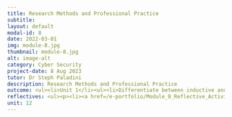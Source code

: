 ```yaml
---
title: Research Methods and Professional Practice
subtitle: 
layout: default
modal-id: 8
date: 2022-03-01
img: module-8.jpg
thumbnail: module-8.jpg
alt: image-alt
category: Cyber Security
project-date: 8 Aug 2023
tutor: Dr Steph Paladini
description: Research Methods and Professional Practice
outcome: <ul><li>Unit 1</li><ul><li>Differentiate between inductive and deductive reasoning by a comparative Diagram that shows how inductive reasoning starts from specifics and goes to general ideas, while deductive reasoning starts from general ideas and reaches specific conclusions.<br><li>Understand why ethics are important and how they relate to your area of research and your professional practice, such as the Ethical Code of Conduct, Case Study Analysis, and Stakeholder Impact Assessment.</li></ul></ul><ul><li>Unit 2</li><ul><li>Guide in selecting suitable research topics, using rational and creative methods to develop ideas, transforming ideas into well-crafted questions and proposals, and conducting effective literature reviews.</li></ul></ul></ul><ul><li>Unit 3</li><ul><li>The tools and techniques used to gather quantitative research data are:<br><li>Experiments (including Observations).<br><li>Case studies.<br><li>Surveys/polls.<br><li>Mixed Methods Research integrates qualitative and quantitative research to provide a holistic approach to a research project.<br><li>Conducting research based on any research method involves two methods for data collection:<br><ul><li>Primary research, where information is gathered directly from the subject using.<br><li>Secondary research, where data is gathered from previously published primary research, like published case studies and articles, magazines, newspapers, books, etc.</li></ul></ul></ul><ul><li>Unit 4<ul><li>Learn about data collection methods mainly used in qualitative research but sometimes applied in quantitative research.<br><li>Case studies involve in-depth research on individuals or groups, but they can't determine cause and effect and may lead to weak generalizations.<br><li>Focus groups gather insights from a small, homogeneous group to answer "why," "what," and "how" questions.<br><li>Quantitative observation collects numerical data for analysis through experiments or surveys.<br><li>Qualitative observation monitors characteristics in a natural setting, with various roles for the researcher.<br><li>Sometimes, you may need to use multiple methods for your research.</li></ul></ul><ul><li>Unit 5</li><ul><li>Gain insight into the applicability of interviews and surveys within the research context, and discern whether incorporating either or both methods would be beneficial for your specific investigation. Additionally, comprehend the utilization of pre- and post-testing in research methodologies.</li></ul></ul><ul><li>Unit 6</li><ul><li>Distinguish between Effective and Ineffective Questionnaires:<br><li>Differentiate between well-constructed questionnaires that yield reliable data and those that are poorly designed and may lead to skewed or unreliable responses.<br><li>Develop a tailored questionnaire that effectively gathers the specific information required for your research, ensuring questions are clear, relevant, and logically structured.</li></ul></ul><ul><li>Unit 7</li><ul><li>Understand the importance of validity, generalizability, and reliability in study design:<br><li>Learn how validity, generalizability, and reliability impact your research approach and its ability to yield meaningful results.</li></ul></ul><ul><li>Unit 8</li><ul><li>Recognize types of measurement levels.<br><li>Calculate central values and variability.<br><li>Conduct suitable tests for hypotheses.</li></ul></ul><ul><li>Unit 9</li><ul><li>Grasp various analysis Methods and their relevance to the data.<br><li>Familiarize with different charts for effective data presentation.<br><li>Recognize the significance of clear data presentation in investigations, utilizing charts and graphs to set the context.</li></ul></ul><ul><li>Unit 10</li><ul><li>Learn to organize and prepare for dissertation writing.<br><li>Integrate research, literature review, and research methods into your project proposal.</li></ul></ul><ul><li>Unit 11</li><ul><li>Reflect on the learning journey.<br><li>Fill out the professional skills chart and plan the next steps.</li></ul></ul><ul><li>Unit 12</li><ul><li>Explain Project Management.<br><li>Understand Project Stages and Methods.<br><li>Recognize Tools for Remote Collaboration.<br><li>Grasp Project Risks and Uncertainties.<br><li>Create a Risk Management Strategy.<br><li>Learn to Handle Risk and Changes in Projects.</li></ul></ul><br><ul><li><b>Collaborative Learning Discussion</li></b><ul><li><a href=/e-portfolio/Module_8_Collaborative_Learning_Discussion_1_Initial_Post.pdf target=_blank>Collaborative Learning Discussion 1 - Initial Post</a></li><li><a href=/e-portfolio/Module_8_Collaborative_Learning_Discussion_1_Peer_Response_1.pdf target=_blank>Collaborative Learning Discussion 1 - Peer Response 1</a></li><li><a href=/e-portfolio/Module_8_Collaborative_Learning_Discussion_1_Peer_Response_2.pdf target=_blank>Collaborative Learning Discussion 1 - Peer Response 2</a></li><li><a href=/e-portfolio/Module_8_Collaborative_Learning_Discussion_1_Summary_Post.pdf target=_blank>Collaborative Learning Discussion 1 - Summary Post</a></li><li><a href=/e-portfolio/Module_8_Collaborative_Learning_Discussion_2_Initial_Post.pdf target=_blank>Collaborative Learning Discussion 2 - Initial Post</a></li><li><a href=/e-portfolio/Module_8_Collaborative_Learning_Discussion_2_Peer_Response_1.pdf target=_blank>Collaborative Learning Discussion 2 - Peer Response 1</a></li><li><a href=/e-portfolio/Module_8_Collaborative_Learning_Discussion_2_Peer_Response_2.pdf target=_blank>Collaborative Learning Discussion 2 - Peer Response 2</a></li><li><a href=/e-portfolio/Module_8_Collaborative_Learning_Discussion_2_Tutor_Response.pdf target=_blank>Collaborative Learning Discussion 2 - Tutor Response</a></li><li><a href=/e-portfolio/Module_8_Collaborative_Learning_Discussion_2_Summary_Post.pdf target=_blank>Collaborative Learning Discussion 2 - Summary Post</a></li></ul></ul><ul><li><b>Worksheet Exercises</li></b><ul><li><a href=/e-portfolio/Module_8_Ex_8_1_B.pdf target=_blank>Unit 8 Exercise 8.1B</a></li><li><a href=/e-portfolio/Module_8_Ex_8_2_B.pdf target=_blank>Unit 8 Exercise 8.2B</a></li><li><a href=/e-portfolio/Module_8_Ex_8_3_D.pdf target=_blank>Unit 8 Exercise 8.3D</a></li><li><a href=/e-portfolio/Module_8_Ex_8_4_G.pdf target=_blank>Unit 8 Exercise 8.4G</a></li><li><a href=/e-portfolio/Module_8_Ex_8_6_C.pdf target=_blank>Unit 8 Exercise 8.6C</a></li><li><a href=/e-portfolio/Module_8_Ex_9_1_D.pdf target=_blank>Unit 9 Exercise 9.1D</a></li><li><a href=/e-portfolio/Module_8_Ex_9_2_E.pdf target=_blank>Unit 9 Exercise 9.2E</a></li><li><a href=/e-portfolio/Module_8_Ex_9_3_B.pdf target=_blank>Unit 9 Exercise 9.3B</a></li></ul></ul>
reflectives: <ul><p><li><a href=/e-portfolio/Module_8_Reflective_Activity_2.pdf target=_blank>Reflective Activity 2</a></li></ul><ul><li>Throughout this course, I've gained a deep understanding of various research methodologies and tools. I learned to differentiate between inductive and deductive reasoning and explored the importance of ethics in research. I honed skills in selecting research topics, conducting literature reviews, and crafting effective research questions. I also delved into both quantitative and qualitative data collection methods and learned to discern when to use each.<br>Additionally, I gained insight into the applicability of interviews and surveys in research and how to utilize pre- and post-testing. I developed the ability to design effective questionnaires and understand the critical factors affecting questionnaire quality.<br>Understanding the significance of validity, generalizability, and reliability in study design was a crucial takeaway. I also learned to recognize different measurement levels and conduct appropriate hypothesis tests.<br>Furthermore, I became adept at analyzing data using various methods and presenting it using different charts and graphs. I learned how to organize and prepare for dissertation writing, integrating research, literature review, and research methods into a project proposal.<br>Finally, I delved into project management, understanding its stages and methods, essential tools for remote collaboration, and strategies for handling risks and changes effectively. This course has provided me with a well-rounded foundation in research methodologies and project management skills.</li></ul>
unit: 12
---
```

